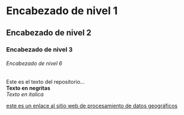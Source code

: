# Encabezado de nivel 1

## Encabezado de nivel 2

### Encabezado de nivel 3

###### Encabezado de nivel 6


Este es el texto del repositorio...  
**Texto en negritas**  
*Texto en italica*

[este es un enlace al sitio web de procesamiento de datos geográficos](https://gf0604-procesamientodatosgeograficos.github.io/2021i/)
